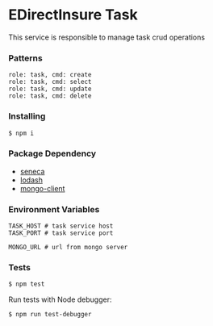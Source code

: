 # EDirectInsure Task

This service is responsible to manage task crud operations

### Patterns

```
role: task, cmd: create
role: task, cmd: select
role: task, cmd: update
role: task, cmd: delete
```

### Installing

```bash
$ npm i
```

### Package Dependency

- [seneca](https://github.com/senecajs/seneca)
- [lodash](https://github.com/lodash/lodash)
- [mongo-client](https://github.com/amorimdev/edirectinsure-mongo-client)

### Environment Variables

```
TASK_HOST # task service host
TASK_PORT # task service port

MONGO_URL # url from mongo server
```

### Tests


```sh
$ npm test
```

Run tests with Node debugger:

```bash
$ npm run test-debugger
```
